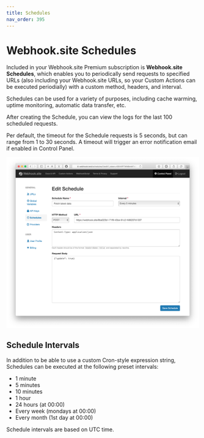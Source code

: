 ```yaml
---
title: Schedules
nav_order: 395
---
```


# Webhook.site Schedules

Included in your Webhook.site Premium subscription is **Webhook.site Schedules**, which enables you to periodically send requests to specified URLs (also including your Webhook.site URLs, so your Custom Actions can be executed periodially) with a custom method, headers, and interval.

Schedules can be used for a variety of purposes, including cache warming, uptime monitoring, automatic data transfer, etc.

After creating the Schedule, you can view the logs for the last 100 scheduled requests.

Per default, the timeout for the Schedule requests is 5 seconds, but can range from 1 to 30 seconds. A timeout will trigger an error notification email if enabled in Control Panel.

![Schedules editor](/images/schedules-editor.png)

## Schedule Intervals

In addition to be able to use a custom Cron-style expression string, Schedules can be executed at the following preset intervals:

* 1 minute
* 5 minutes
* 10 minutes
* 1 hour
* 24 hours (at 00:00)
* Every week (mondays at 00:00)
* Every month (1st day at 00:00)

Schedule intervals are based on UTC time.